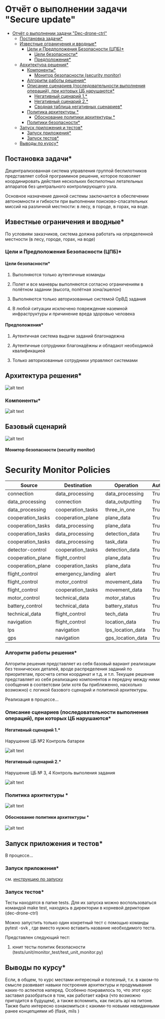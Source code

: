 # Отчёт о выполнении задачи "Secure update"

- [Отчёт о выполнении задачи "Dec-drone-ctrl"](#отчёт-о-выполнении-задачи-dec-drone-ctrl)
  - [Постановка задачи\*](#постановка-задачи)
  - [Известные ограничения и вводные\*](#известные-ограничения-и-вводные)
    - [Цели и Предположения Безопасности (ЦПБ)\*](#цели-и-предположения-безопасности-цпб)
      - [Цели безопасности\*](#цели-безопасности)
      - [Предположения\*](#предположения)
  - [Архитектура решения\*](#архитектура-решения)
    - [Компоненты\*](#компоненты)
      - [Монитор безопасности (security monitor)](#монитор-безопасности-security-monitor)
    - [Алгоритм работы решения\*](#алгоритм-работы-решения)
    - [Описание cценариев (последовательности выполнения операций), при которых ЦБ нарушаются\*](#описание-cценариев-последовательности-выполнения-операций-при-которых-цб-нарушаются)
      - [Негативный сценарий 1.\*](#негативный-сценарий-1)
      - [Негативный сценарий 2.\*](#негативный-сценарий-2)
      - [Сводная таблица негативных сценариев\*](#сводная-таблица-негативных-сценариев)
    - [Политика архитектуры \*](#политика-архитектуры-)
      - [Обоснование политики архитектуры \*](#обоснование-политики-архитектуры-)
    - [Политики безопасности\*](#политики-безопасности)
  - [Запуск приложения и тестов\*](#запуск-приложения-и-тестов)
    - [Запуск приложения\*](#запуск-приложения)
    - [Запуск тестов\*](#запуск-тестов)
  - [Выводы по курсу\*](#выводы-по-курсу)

## Постановка задачи*

Децентрализованная система управления группой беспилотников представляет собой программное решение, которое позволяет координировать действия нескольких беспилотных летательных аппаратов без центрального контролирующего узла. 

Основное назначение данной системы заключается в обеспечении автономности и гибкости при выполнении поисково-спасательных миссий на различной местности: в лесу, в городе, в горах, на воде.

## Известные ограничения и вводные*

По условиям заказчиков, система должна работать на определенной местности (в лесу, городе, горах, на воде)

### Цели и Предположения Безопасности (ЦПБ)*



#### Цели безопасности*

1. Выполняются только аутентичные команды

2. Полет и все маневры выполняются согласно ограничениям в полётном задании (высота, полётная зона/эшелон)

3. Выполняются только авторизованные системой ОрВД задания

4. В любой ситуации исключено повреждение наземной инфраструктуры и причинение вреда здоровью человека 

#### Предположения*

1. Аутентичная система выдачи заданий благонадежна 

2. Аутентичные сотрудники благонадёжны и обладают необходимой квалификацией

3. Только авторизованные сотрудники управляют системами

## Архитектура решения*
![alt text](images/architecture.png)
### Компоненты*


![alt text](images/image_2024-05-17_02-00-03.png)

## Базовый сценарий
![alt text](images/base_scenario.png)

#### Монитор безопасности (security monitor)
# Security Monitor Policies

| Source             | Destination         | Operation             | Auth |
|--------------------|---------------------|-----------------------|------|
| connection         | data_processing     | data_processing       | True |
| data_processing    | connection          | data_outputting       | True |
| data_processing    | cooperation_tasks   | three_in_one          | True |
| cooperation_tasks  | cooperation_plane   | plane_data            | True |
| cooperation_tasks  | data_processing     | plane_data            | True |
| cooperation_tasks  | data_processing     | detection_data        | True |
| cooperation_tasks  | data_processing     | task_data             | True |
| detector-control   | cooperation_tasks   | detection_data        | True |
| cooperation_plane  | flight_control      | plane_data            | True |
| cooperation_plane  | cooperation_tasks   | plane_data            | True |
| flight_control     | emergency_landing   | alert                 | True |
| flight_control     | motor_control       | movement_data         | True |
| flight_control     | cooperation_tasks   | movement_data         | True |
| motor_control      | technical_data      | motor_status          | True |
| battery_control    | technical_data      | battery_status        | True |
| technical_data     | flight_control      | tech_data             | True |
| navigation         | flight_control      | location_data         | True |
| lps                | navigation          | lps_location_data     | True |
| gps                | navigation          | gps_location_data     | True |



### Алгоритм работы решения*

Алгоритм решения представляет из себя базовый вариант реализации без технических деталей, вроде распределения заданий по приоритетам, просчета сетки координат и т.д. и т.п. Текущее решение представляет из себя реализацию компонентов и передачу между ними сообщения в соответсвии (или хотя бы приближенно, насколько возможно) с логикой базового сценарий и политикой архитектуры.

Реализация в процессе...

### Описание cценариев (последовательности выполнения операций), при которых ЦБ нарушаются*



#### Негативный сценарий 1.*

Нарушение ЦБ №2 Контроль батареи

![alt text](images/image.png)

#### Негативный сценарий 2.*

Нарушение ЦБ № 3, 4 Контроль выполения задания

![alt text](images/image-1.png)

### Политика архитектуры *

![alt text](images/image-3.png)

#### Обоснование политики архитектуры *

![alt text](images/image_2024-05-17_02-20-25.png)


## Запуск приложения и тестов*

В процессе...

### Запуск приложения*

см. [инструкцию по запуску](../../README.md)

### Запуск тестов*

Тесты находятся в папке tests. Для их запуска можно воспользоваться командой make test, находясь в директории в корневой дериктории (dec-drone-ctrl)

Можно запустить только один кокретный тест c помощью команды pytest -svk <name>, где вместо <name> нужно вставить название необходимого теста.

Представлен следующий тест:
1) юнит тесты политик безопасности (tests/unit/monitor_test/test_unit_monitor.py)

## Выводы по курсу*

Если, в общем, то курс местами интересный и полезный, т.к. в каком-то смысле развивает навыки построения архитектуры и продумывания каких-то аспектов наперед. Особенно понравилось то, что этот курс заставил разобраться в том, как работает кафка (что возможно пригодится в будущем), а также вспомнить, как писать api на питоне. Также было интересно ознакомиться с какими-то новыми невиданными ранее концепциями иб (flask, mils )

